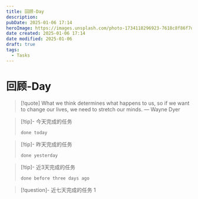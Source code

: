 ```yaml
---
title: 回顾-Day
description: 
pubDate: 2025-01-06 17:14
heroImage: https://images.unsplash.com/photo-1734118296923-7618c8f86f7d?crop=entropy&cs=srgb&fm=jpg&ixid=M3w2Mjc5MjV8MHwxfHJhbmRvbXx8fHx8fHx8fDE3MzYxNTQ4ODh8&ixlib=rb-4.0.3&q=85&w=1200h=400
date created: 2025-01-06 17:14
date modified: 2025-01-06
draft: true
tags:
  - Tasks
---
```


# 回顾-Day

> [!quote] What we think determines what happens to us, so if we want to change our lives, we need to stretch our minds.
> — Wayne Dyer

>[!tip]- 今天完成的任务
> ```tasks
> done today
> ```

>[!tip]- 昨天完成的任务
> ```tasks
> done yesterday
> ```

>[!tip]- 近3天完成的任务
> ```tasks
> done before three days ago
> ```

> [!question]- 近七天完成的任务
> 1



